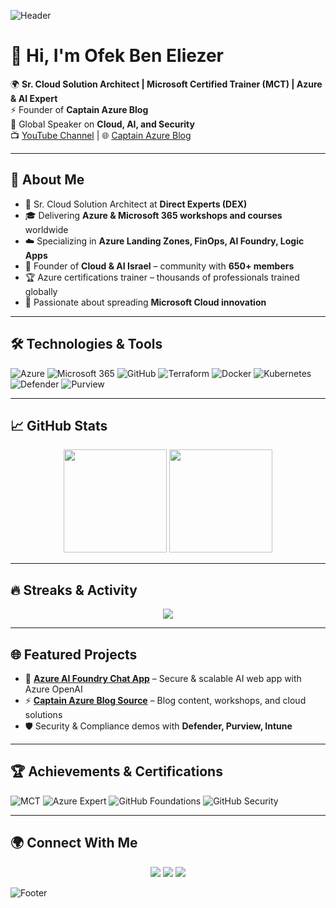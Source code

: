 <!-- Banner -->
![Header](https://capsule-render.vercel.app/api?type=waving&color=0:0078D4,100:001E3C&height=250&section=header&text=Ofek%20Ben%20Eliezer%20⚓%20Captain%20Azure&fontSize=45&fontColor=ffffff&animation=fadeIn&fontAlignY=38)

# 👋 Hi, I'm Ofek Ben Eliezer

🌍 **Sr. Cloud Solution Architect | Microsoft Certified Trainer (MCT) | Azure & AI Expert**  
⚡ Founder of **Captain Azure Blog**  
🎤 Global Speaker on **Cloud, AI, and Security**  
📺 [YouTube Channel](https://www.youtube.com/@ofekbeneliezer-MCT) | 🌐 [Captain Azure Blog](https://cloud-ai-israel-captainazure.azurewebsites.net)

---

## 🚀 About Me
- 💼 Sr. Cloud Solution Architect at **Direct Experts (DEX)**
- 🎓 Delivering **Azure & Microsoft 365 workshops and courses** worldwide
- ☁️ Specializing in **Azure Landing Zones, FinOps, AI Foundry, Logic Apps**
- 🤝 Founder of **Cloud & AI Israel** – community with **650+ members**
- 🏆 Azure certifications trainer – thousands of professionals trained globally
- 🌟 Passionate about spreading **Microsoft Cloud innovation**  

---

## 🛠️ Technologies & Tools
![Azure](https://img.shields.io/badge/Microsoft%20Azure-0078D4?style=for-the-badge&logo=microsoftazure&logoColor=white)
![Microsoft 365](https://img.shields.io/badge/Microsoft%20365-D83B01?style=for-the-badge&logo=microsoftoffice&logoColor=white)
![GitHub](https://img.shields.io/badge/GitHub-181717?style=for-the-badge&logo=github&logoColor=white)
![Terraform](https://img.shields.io/badge/Terraform-844FBA?style=for-the-badge&logo=terraform&logoColor=white)
![Docker](https://img.shields.io/badge/Docker-2496ED?style=for-the-badge&logo=docker&logoColor=white)
![Kubernetes](https://img.shields.io/badge/Kubernetes-326CE5?style=for-the-badge&logo=kubernetes&logoColor=white)
![Defender](https://img.shields.io/badge/Microsoft%20Defender-0067B8?style=for-the-badge&logo=microsoft&logoColor=white)
![Purview](https://img.shields.io/badge/Microsoft%20Purview-008AD7?style=for-the-badge&logo=microsoft&logoColor=white)

---

## 📈 GitHub Stats
<p align="center">
  <img src="https://github-readme-stats.vercel.app/api?username=OfekBenEliezer&show_icons=true&theme=azure&hide_border=true" height="165"/>
  <img src="https://github-readme-stats.vercel.app/api/top-langs/?username=OfekBenEliezer&layout=compact&theme=azure&hide_border=true" height="165"/>
</p>

---

## 🔥 Streaks & Activity
<p align="center">
  <img src="https://github-readme-streak-stats.herokuapp.com/?user=OfekBenEliezer&theme=azure&hide_border=true"/>
</p>

---

## 🌐 Featured Projects
- 🚀 [**Azure AI Foundry Chat App**](https://github.com/OfekBenEliezer/azure-ai-foundry-chat-app) – Secure & scalable AI web app with Azure OpenAI  
- ⚡ [**Captain Azure Blog Source**](https://github.com/OfekBenEliezer) – Blog content, workshops, and cloud solutions  
- 🛡️ Security & Compliance demos with **Defender, Purview, Intune**  

---

## 🏆 Achievements & Certifications
![MCT](https://img.shields.io/badge/Microsoft%20Certified%20Trainer-MCT-0078D4?style=for-the-badge&logo=microsoft&logoColor=white)
![Azure Expert](https://img.shields.io/badge/Azure%20Expert-Cloud%20Architect-0078D4?style=for-the-badge&logo=azuredevops&logoColor=white)
![GitHub Foundations](https://img.shields.io/badge/GitHub%20Certified-Foundations-181717?style=for-the-badge&logo=github&logoColor=white)
![GitHub Security](https://img.shields.io/badge/GitHub%20Advanced%20Security-Certified-181717?style=for-the-badge&logo=github&logoColor=white)

---

## 🌍 Connect With Me
<p align="center">
  <a href="https://www.linkedin.com/in/ofekbeneliezer/"><img src="https://img.shields.io/badge/LinkedIn-0077B5.svg?&style=for-the-badge&logo=linkedin&logoColor=white"/></a>
  <a href="https://cloud-ai-israel-captainazure.azurewebsites.net"><img src="https://img.shields.io/badge/Blog-Captain%20Azure-0078D4?style=for-the-badge&logo=azuredevops&logoColor=white"/></a>
  <a href="https://www.youtube.com/@ofekbeneliezer-MCT"><img src="https://img.shields.io/badge/YouTube-FF0000.svg?&style=for-the-badge&logo=youtube&logoColor=white"/></a>
</p>

<!-- Footer -->
![Footer](https://capsule-render.vercel.app/api?type=waving&color=0:001E3C,100:0078D4&height=150&section=footer)
